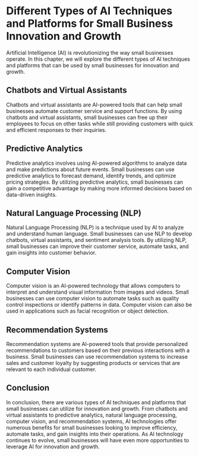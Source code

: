 Different Types of AI Techniques and Platforms for Small Business Innovation and Growth
=============================================================================================================================================================

Artificial Intelligence (AI) is revolutionizing the way small businesses operate. In this chapter, we will explore the different types of AI techniques and platforms that can be used by small businesses for innovation and growth.

Chatbots and Virtual Assistants
-------------------------------

Chatbots and virtual assistants are AI-powered tools that can help small businesses automate customer service and support functions. By using chatbots and virtual assistants, small businesses can free up their employees to focus on other tasks while still providing customers with quick and efficient responses to their inquiries.

Predictive Analytics
--------------------

Predictive analytics involves using AI-powered algorithms to analyze data and make predictions about future events. Small businesses can use predictive analytics to forecast demand, identify trends, and optimize pricing strategies. By utilizing predictive analytics, small businesses can gain a competitive advantage by making more informed decisions based on data-driven insights.

Natural Language Processing (NLP)
---------------------------------

Natural Language Processing (NLP) is a technique used by AI to analyze and understand human language. Small businesses can use NLP to develop chatbots, virtual assistants, and sentiment analysis tools. By utilizing NLP, small businesses can improve their customer service, automate tasks, and gain insights into customer behavior.

Computer Vision
---------------

Computer vision is an AI-powered technology that allows computers to interpret and understand visual information from images and videos. Small businesses can use computer vision to automate tasks such as quality control inspections or identify patterns in data. Computer vision can also be used in applications such as facial recognition or object detection.

Recommendation Systems
----------------------

Recommendation systems are AI-powered tools that provide personalized recommendations to customers based on their previous interactions with a business. Small businesses can use recommendation systems to increase sales and customer loyalty by suggesting products or services that are relevant to each individual customer.

Conclusion
----------

In conclusion, there are various types of AI techniques and platforms that small businesses can utilize for innovation and growth. From chatbots and virtual assistants to predictive analytics, natural language processing, computer vision, and recommendation systems, AI technologies offer numerous benefits for small businesses looking to improve efficiency, automate tasks, and gain insights into their operations. As AI technology continues to evolve, small businesses will have even more opportunities to leverage AI for innovation and growth.

